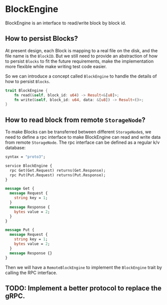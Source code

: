 # BlockEngine

BlockEngine is an interface to read/write block by block id.

## How to persist Blocks?

At present design, each Block is mapping to a real file on the disk, and the file name is the `BlockID`.
But we still need to provide an abstraction of how to persist `Blocks` to fit the future requirements,
make the implementation more flexible while make writing test code easier.

So we can introduce a concept called `BlockEngine` to handle the details of how to persist `Blocks`.

```rust
trait BlockEngine {
    fn read(&self, block_id: u64) -> Result<&[u8]>;
    fn write(&self, block_id: u64, data: &[u8]) -> Result<()>;
}
```

## How to read block from remote `StorageNode`?

To make Blocks can be transferred between different `StorageNode`s, we need to define a rpc interface to
make BlockEngine can read and write data from remote `StorageNode`.
The rpc interface can be defined as a regular k/v database:

```protobuf
syntax = "proto3";

service BlockEngine {
  rpc Get(Get.Request) returns(Get.Response);
  rpc Put(Put.Request) returns(Put.Response);
}

message Get {
  message Request {
    string key = 1;
  }
  message Response {
    bytes value = 2;
  }
}

message Put {
  message Request {
    string key = 1;
    bytes value = 2;
  }
  message Response {}
}
```

Then we will have a `RemoteBlockEngine` to implement the `BlockEngine` trait by calling the RPC interface.

## TODO: Implement a better protocol to replace the gRPC.

